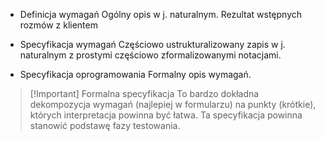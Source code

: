 - Definicja wymagań
	Ogólny opis w j. naturalnym. Rezultat wstępnych rozmów z klientem

- Specyfikacja wymagań
	Częściowo ustrukturalizowany zapis w j. naturalnym z prostymi częściowo zformalizowanymi notacjami.

- Specyfikacja oprogramowania
	Formalny opis wymagań.

>[!Important] Formalna specyfikacja
> To bardzo dokładna dekompozycja wymagań (najlepiej w formularzu) na punkty (krótkie), których interpretacja powinna być łatwa. Ta specyfikacja powinna stanowić podstawę fazy testowania.